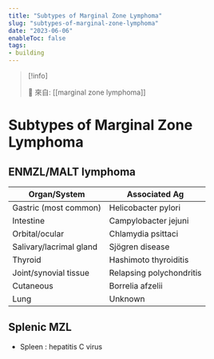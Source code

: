 ```yaml
---
title: "Subtypes of Marginal Zone Lymphoma"
slug: "subtypes-of-marginal-zone-lymphoma"
date: "2023-06-06"
enableToc: false
tags:
- building
---
```


> [!info]
>
> 🌱 來自: [[marginal zone lymphoma]]

# Subtypes of Marginal Zone Lymphoma

## ENMZL/MALT lymphoma
| Organ/System              | Associated Ag            |
|---------------------------|--------------------------|
| Gastric (most common)     | Helicobacter pylori      |
| Intestine                 | Campylobacter jejuni     |
| Orbital/ocular            | Chlamydia psittaci       |
| Salivary/lacrimal gland   | Sjögren disease          |
| Thyroid                   | Hashimoto thyroiditis    |
| Joint/synovial tissue     | Relapsing polychondritis |
| Cutaneous                 | Borrelia afzelii         |
| Lung                      | Unknown                  |

## Splenic MZL
- Spleen : hepatitis C virus
